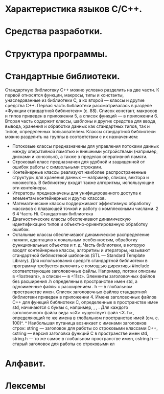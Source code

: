 # Характеристика языков С/С++. 

# Средства разработки. 

# Структура программы. 

# Стандартные библиотеки. 

Стандартную библиотеку C++ можно условно разделить на две части. К первой относятся функции, макросы, типы и константы, унаследованные из библиотеки С, а ко второй — классы и другие средства C++. Первая часть библиотеки рассматривалась в разделе «Функции стандартной библиотеки» (с. 88). Список констант, макросов и типов приведен в приложении 5, а список функций — в приложении 6. Вторая часть содержит классы, шаблоны и другие средства для ввода, вывода, хранения и обработки данных как стандартных типов, так и типов, определенных пользователем. 
Классы стандартной библиотеки можно разделить на группы в соответствии с их 
назначением:
- Потоковые классы предназначены для управления потоками данных между 
оперативной памятью и внешними устройствами (например, дисками и консолью), а также в пределах оперативной памяти. 
- Строковый класс предназначен для удобной и защищенной от ошибок работы 
с символьными строками. 
- Контейнерные классы реализуют наиболее распространенные структуры для 
хранения данных — например, списки, вектора и множества. В библиотеку 
входят также алгоритмы, использующие эти контейнеры. 
- Итераторы предназначены для унифицированного доступа к элементам контейнерных и других классов. 
- Математические классы поддерживают эффективную обработку массивов с 
плавающей точкой и работу с комплексными числами. 
2 6 4 Часть Hi. Стандартная библиотека 
- Диагностические классы обеспечивают динамическую идентификацию типов 
и объектно-ориентированную обработку ошибок. 
- Остальные классы обеспечивают динамическое распределение памяти, адаптацию к локальным особенностям, обработку функциональных объектов 
и т. д. 
Часть библиотеки, в которую входят контейнерные классы, алгоритмы и итераторы, называют стандартной библиотекой шаблонов (STL — Standard Template 
Library). 
Для использования средств стандартной библиотеки в программу требуется 
включить с помош;ью директивы #include соответствующие заголовочные файлы. Например, потоки описаны в <1ostream>, а списки — в <11st>. Элементы заголовочных файлов без расширения .h определены в пространстве имен std, а одноименные файлы с расширением . h — в глобальном пространстве имен. Список 
заголовочных файлов стандартной библиотеки приведен в приложении 4. 
Имена заголовочных файлов C++ для функций библиотеки С, определенные в 
пространстве имен std, начинаются с буквы с, например, <cstd1o>, <cstr1ng>, 
<ct1me>. Для каждого заголовочного файла вида <сХ> существует файл <Х. h>, определяющий те же имена в глобальном пространстве имей (см. с. 100)^. 
^ Наибольшая путаница возникает с именами заголовков строк: string — заголовок для работы со строковыми классами C++, cstring — версия заголовка функций С в пространстве имен std, string.h — то же самое в глобальном пространстве имен, cstring.h — старый 
заголовок для работы со строковыми кл

# Алфавит. 

# Лексемы